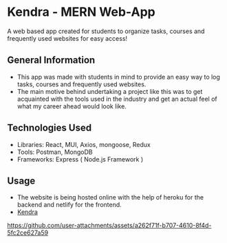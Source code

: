 
# Kendra - MERN Web-App
A web based app created for students to organize tasks, courses and frequently used websites for easy access!
## General Information
- This app was made with students in mind to provide an easy way to log tasks, courses and frequently used websites.
- The main motive behind undertaking a project like this was to get acquainted with the tools used in the industry and get an actual feel of what my career ahead would look like.
## Technologies Used
- Libraries: React, MUI, Axios, mongoose, Redux
- Tools: Postman, MongoDB
- Frameworks: Express ( Node.js Framework )
## Usage
- The website is being hosted online with the help of heroku for the backend and netlify for the frontend.
- [Kendra](https://kendraapi.netlify.app)


https://github.com/user-attachments/assets/a262f71f-b707-4610-8f4d-5fc2ce627a59


